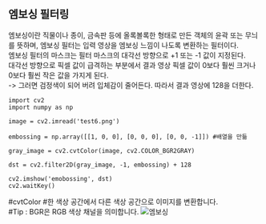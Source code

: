 ﻿## **엠보싱 필터링**  
엠보싱이란 직물이나 종이, 금속판 등에 올록볼록한 형태로 만든 객체의 윤곽 또는 무늬를 뜻하며, 엠보싱 필터는 입력 영상을 엠보싱 느낌이 나도록 변환하는 필터이다.  
엠보싱 필터의 마스크는 필터 마스크의 대각선 방향으로 +1 또는 -1 값이 지정된다.  
대각선 방향으로 픽셀 값이 급격하는 부분에서 결과 영상 픽셀 값이 0보다 훨씬 크거나 0보다 훨씬 작은 값을 가지게 된다.  
-> 그러면 검정색이 되어 버려 입체감이 줄어든다. 따라서 결과 영상에 128을 더한다.  

```  
import cv2
import numpy as np

image = cv2.imread('test6.png')

embossing = np.array([[1, 0, 0], [0, 0, 0], [0, 0, -1]]) #배열을 만듦

gray_image = cv2.cvtColor(image, cv2.COLOR_BGR2GRAY)

dst = cv2.filter2D(gray_image, -1, embossing) + 128

cv2.imshow('emobossing', dst)
cv2.waitKey()
```  
#cvtColor 
#한 색상 공간에서 다른 색상 공간으로 이미지를 변환합니다.  
#Tip : BGR은 RGB 색상 채널을 의미합니다.
![엠보싱](https://user-images.githubusercontent.com/59803206/74008707-e0abe200-49c4-11ea-846c-8243b5af1780.PNG)
